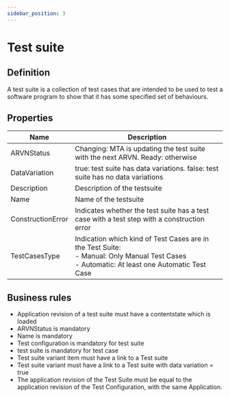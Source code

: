 ```yaml
---
sidebar_position: 3
---
```

# Test suite 

## Definition

A test suite is a collection of test cases that are intended to be used to test a software program to show that it has some specified set of behaviours.

## Properties
| Name | Description |
| ----------- | ----------- |
| ARVNStatus | Changing: MTA is updating the test suite with the next ARVN. Ready: otherwise | 
| DataVariation | true: test suite has data variations. false: test suite has no data variations | 
| Description | Description of the testsuite | 
| Name | Name of the testsuite | 
| ConstructionError | Indicates whether the test suite has a test case with a test step with a construction error | 
| TestCasesType | Indication which kind of Test Cases are in the Test Suite: <br /> - Manual: Only Manual Test Cases <br />  - Automatic: At least one Automatic Test Case | 
  
## Business rules
- Application revision of a test suite must have a contentstate which is loaded
- ARVNStatus is mandatory
- Name is mandatory
- Test configuration is mandatory for test suite
- test suite is mandatory for test case
- Test suite variant item must have a link to a Test suite
- Test suite variant must have a link to a Test suite with data variation = true
- The application revision of the Test Suite must be equal to the application revision of the Test Configuration, with the same Application.

